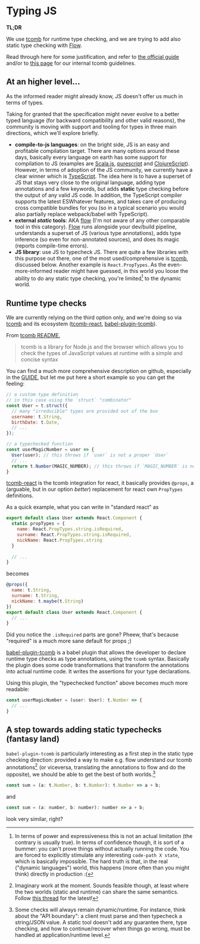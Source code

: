 # Typing JS

**TL;DR**

We use [tcomb](https://github.com/gcanti/tcomb) for runtime type checking, and we are trying to add also static type checking with [Flow](https://github.com/facebook/flow).

Read through here for some justification, and refer to [the official guide](https://github.com/gcanti/tcomb/docs/GUIDE.md) and/or to [this page](frontend/guidelines/3.tcomb.md) for our internal tcomb guidelines.

## At an higher level...

As the informed reader might already know, JS doesn't offer us much in terms of types.

Taking for granted that the specification might never evolve to a better typed language (for backward compatibility and other valid reasons), the community is moving with support and tooling for types in three main directions, which we'll explore briefly.
 
- **compile-to-js languages**: on the bright side, JS is an easy and profitable compilation target. There are many options around these days, basically every language on earth has some support for compilation to JS (examples are [Scala.js](https://github.com/scala-js/scala-js), [purescript](https://github.com/purescript/purescript) and [ClojureScript](https://github.com/clojure/clojurescript)). However, in terms of adoption of the JS community, we currently have a clear winner which is [TypeScript](https://github.com/Microsoft/TypeScript). The idea here is to have a superset of JS that stays very close to the original language, adding type annotations and a few keywords, but adds **static** type checking before the output of any valid JS code. In addition, the TypeScript compiler supports the latest ESWhatever features, and takes care of producing cross compatible bundles for you (so in a typical scenario you would also partially replace webpack/babel with TypeScript).
- **external *static* tools**: AKA [flow](https://github.com/facebook/flow) (I'm not aware of any other comparable tool in this category). [Flow](https://github.com/facebook/flow) runs alongside your dev/build pipeline, understands a superset of JS (various type annotations), adds type inference (so even for non-annotated sources), and does its magic (reports compile-time errors).
- **JS library**: use JS to typecheck JS. There are quite a few libraries with this purpose out there, one of the most used/comprehensive is [tcomb](https://github.com/gcanti/tcomb), discussed below. Another example is `React.PropTypes`. As the even-more-informed reader might have guessed, in this world you loose the ability to do any static type checking, you're limited[^1] to the dynamic world.


[^1]: In terms of power and expressiveness this is not an actual limitation (the contrary is usually true). In terms of confidence though, it is sort of a bummer: you can't prove things without actually running the code. You are forced to explicitly stimulate any interesting `code-path X state`, which is basically impossible. The hard truth is that, in the real ("dynamic languages") world, this happens (more often than you might think) directly in production :(

## Runtime type checks

We are currently relying on the third option only, and we're doing so via [tcomb](https://github.com/gcanti/tcomb) and its ecosystem ([tcomb-react](https://github.com/gcanti/tcomb-react), [babel-plugin-tcomb](https://github.com/gcanti/babel-plugin-tcomb)).

From [tcomb README](https://github.com/gcanti/tcomb/blob/master/README.md),

> tcomb is a library for Node.js and the browser which allows you to check the types of JavaScript values at runtime with a simple and concise syntax

You can find a much more comprehensive description on github, especially in the [GUIDE](https://github.com/gcanti/tcomb/blob/master/GUIDE.md), but let me put here a short example so you can get the feeling:

```js
// a custom type definition
// in this case using the `struct` "combinator"
const User = t.struct({
  // many "irreducible" types are provided out of the box
  username: t.String,
  birthDate: t.Date,
  // ...
});

// a typechecked function
const userMagicNumber = user => {
  User(user); // this throws if `user` is not a proper `User`
  // ...
  return t.Number(MAGIC_NUMBER); // this throws if `MAGIC_NUMBER` is not a `Number`
}
```

[tcomb-react](https://github.com/gcanti/tcomb-react) is the tcomb integration for react, it basically provides `@props`, a (arguable, but in our option *better*) replacement for react own `PropTypes` definitions.

As a quick example, what you can write in "standard react" as

```js
export default class User extends React.Component {
  static propTypes = {
    name: React.PropTypes.string.isRequired,
    surname: React.PropTypes.string.isRequired,
    nickName: React.PropTypes.string
  }
  
  // ...
}
```

becomes

```js
@props({
  name: t.String,
  surname: t.String,
  nickName: t.maybe(t.String)
})
export default class User extends React.Component {
  // ...
}
```

Did you notice the `.isRequired` parts are gone? Pheew, that's because "required" is a much more sane default for props ;)

[babel-plugin-tcomb](https://github.com/gcanti/babel-plugin-tcomb) is a babel plugin that allows the developer to declare runtime type checks as type annotations, using the `tcomb` syntax. Basically the plugin does some code transformations that transform the annotations into actual runtime code. It writes the assertions for your type declarations.

Using this plugin, the "typechecked function" above becomes much more readable:

```js
const userMagicNumber = (user: User): t.Number => {
  // ...
}
```

## A step towards adding static typechecks (fantasy land)

`babel-plugin-tcomb` is particularly interesting as a first step in the static type checking direction: provided a way to make e.g. flow understand our tcomb annotations[^2] (or viceversa, translating the annotations to flow and do the opposite), we should be able to get the best of both worlds.[^3]

```js
const sum = (a: t.Number, b: t.Number): t.Number => a + b;
```
and
```js
const sum = (a: number, b: number): number => a + b;
```
look very similar, right?


[^2]: Imaginary work at the moment. Sounds feasible though, at least where the two worlds (static and runtime) can share the same semantics. Follow [this thread](https://github.com/gcanti/babel-plugin-tcomb/issues/11) for the latest!
[^3]: Some checks will always remain dynamic/runtime. For instance, think about the "API boundary": a client must parse and then typecheck a string/JSON value. A static tool doesn't add any guarantee there, type checking, and how to continue/recover when things go wrong, must be handled at application/runtime level.

